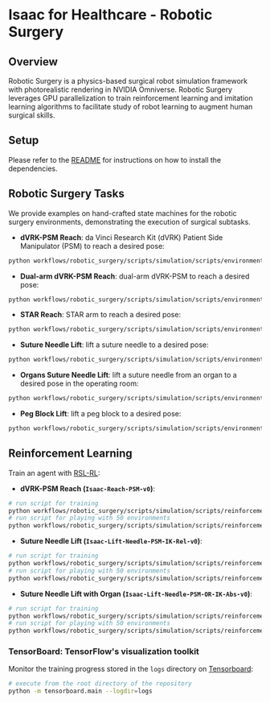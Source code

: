 # Isaac for Healthcare - Robotic Surgery


## Overview

Robotic Surgery is a physics-based surgical robot simulation framework with photorealistic rendering in NVIDIA Omniverse. Robotic Surgery leverages GPU parallelization to train reinforcement learning and imitation learning algorithms to facilitate study of robot learning to augment human surgical skills.


## Setup

Please refer to the [README](../../README.md#environment-setup) for instructions on how to install the dependencies.

## Robotic Surgery Tasks

We provide examples on hand-crafted state machines for the robotic surgery environments, demonstrating the execution of surgical subtasks.

- **dVRK-PSM Reach**: da Vinci Research Kit (dVRK) Patient Side Manipulator (PSM) to reach a desired pose:
```bash
python workflows/robotic_surgery/scripts/simulation/scripts/environments/state_machine/reach_psm_sm.py
```

- **Dual-arm dVRK-PSM Reach**: dual-arm dVRK-PSM to reach a desired pose:
```bash
python workflows/robotic_surgery/scripts/simulation/scripts/environments/state_machine/reach_dual_psm_sm.py
```

- **STAR Reach**: STAR arm to reach a desired pose:
```bash
python workflows/robotic_surgery/scripts/simulation/scripts/environments/state_machine/reach_star_sm.py
```

- **Suture Needle Lift**: lift a suture needle to a desired pose:
```bash
python workflows/robotic_surgery/scripts/simulation/scripts/environments/state_machine/lift_needle_sm.py
```

- **Organs Suture Needle Lift**: lift a suture needle from an organ to a desired pose in the operating room:
```bash
python workflows/robotic_surgery/scripts/simulation/scripts/environments/state_machine/lift_needle_organs_sm.py
```

- **Peg Block Lift**: lift a peg block to a desired pose:
```bash
python workflows/robotic_surgery/scripts/simulation/scripts/environments/state_machine/lift_block_sm.py
```

## Reinforcement Learning

Train an agent with [RSL-RL](https://github.com/leggedrobotics/rsl_rl):

- **dVRK-PSM Reach (`Isaac-Reach-PSM-v0`)**:

```bash
# run script for training
python workflows/robotic_surgery/scripts/simulation/scripts/reinforcement_learning/rsl_rl/train.py --task Isaac-Reach-PSM-v0 --headless
# run script for playing with 50 environments
python workflows/robotic_surgery/scripts/simulation/scripts/reinforcement_learning/rsl_rl/play.py --task Isaac-Reach-PSM-Play-v0
```

- **Suture Needle Lift (`Isaac-Lift-Needle-PSM-IK-Rel-v0`)**:

```bash
# run script for training
python workflows/robotic_surgery/scripts/simulation/scripts/reinforcement_learning/rsl_rl/train.py --task Isaac-Lift-Needle-PSM-IK-Rel-v0 --headless
# run script for playing with 50 environments
python workflows/robotic_surgery/scripts/simulation/scripts/reinforcement_learning/rsl_rl/play.py --task Isaac-Lift-Needle-PSM-IK-Rel-Play-v0
```

- **Suture Needle Lift with Organ (`Isaac-Lift-Needle-PSM-OR-IK-Abs-v0`)**:

```bash
# run script for training
python workflows/robotic_surgery/scripts/simulation/scripts/reinforcement_learning/rsl_rl/train.py --task Isaac-Lift-Needle-PSM-OR-IK-Abs-v0 --headless
# run script for playing with 50 environments
python workflows/robotic_surgery/scripts/simulation/scripts/reinforcement_learning/rsl_rl/play.py --task Isaac-Lift-Needle-PSM-OR-IK-Abs-Play-v0 --enable_cameras
```

### TensorBoard: TensorFlow's visualization toolkit

Monitor the training progress stored in the `logs` directory on [Tensorboard](https://www.tensorflow.org/tensorboard):

```bash
# execute from the root directory of the repository
python -m tensorboard.main --logdir=logs
```
